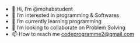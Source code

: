 - 👋 Hi, I’m @mohabstudent
- 👀 I’m interested in programming & Softwares
- 🌱 I’m currently learning programming
- 💞️ I’m looking to collaborate on Problem Solving
- 📫 How to reach me codeprogramme2@gmail.com
